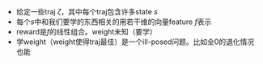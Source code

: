 - 给定一些traj $\zeta$，其中每个traj包含许多state $s$
- 每个$s$中和我们要学的东西相关的用若干维的向量feature $f$表示
- reward是$f$的线性组合。weight未知（要学）
- 学weight（weight使得traj最佳）是一个ill-posed问题。比如全0的退化情况也能